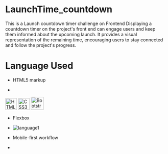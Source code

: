 # LaunchTime_countdown

This is a Launch countdown timer challenge on Frontend 
Displaying a countdown timer on the project's front end can engage users and keep them informed about the upcoming launch. It provides a visual representation of the remaining time, encouraging users to stay connected and follow the project's progress.

# Language Used
- HTML5 markup
- <p align="left">
<a href="https://developer.mozilla.org/en-US/docs/Glossary/HTML5" target="_blank" rel="noreferrer"><img src="https://raw.githubusercontent.com/danielcranney/readme-generator/main/public/icons/skills/html5-colored.svg" width="36" height="36" alt="HTML5" /></a>
<a href="https://www.w3.org/TR/CSS/#css" target="_blank" rel="noreferrer"><img src="https://raw.githubusercontent.com/danielcranney/readme-generator/main/public/icons/skills/css3-colored.svg" width="36" height="36" alt="CSS3" /></a>
<a href="https://getbootstrap.com/" target="_blank" rel="noreferrer"><img src="https://raw.githubusercontent.com/danielcranney/readme-generator/main/public/icons/skills/bootstrap-colored.svg" height="40" alt="Bootstrap" /></a>
- Flexbox
- ![language1](https://github.com/alisha140202/frontend_project/assets/102052712/018751e7-3738-4c7b-b8b2-f3e0fce848cb)

- Mobile-first workflow
- 
